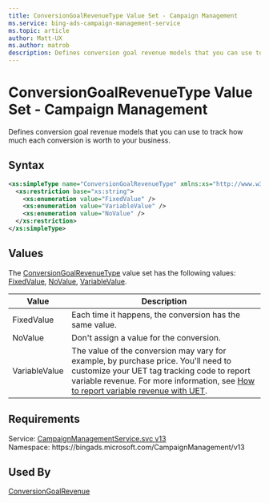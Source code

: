```yaml
---
title: ConversionGoalRevenueType Value Set - Campaign Management
ms.service: bing-ads-campaign-management-service
ms.topic: article
author: Matt-UX
ms.author: matrob
description: Defines conversion goal revenue models that you can use to track how much each conversion is worth to your business.
---
```

# ConversionGoalRevenueType Value Set - Campaign Management
Defines conversion goal revenue models that you can use to track how much each conversion is worth to your business.   

## Syntax
```xml
<xs:simpleType name="ConversionGoalRevenueType" xmlns:xs="http://www.w3.org/2001/XMLSchema">
  <xs:restriction base="xs:string">
    <xs:enumeration value="FixedValue" />
    <xs:enumeration value="VariableValue" />
    <xs:enumeration value="NoValue" />
  </xs:restriction>
</xs:simpleType>
```

## <a name="values"></a>Values

The [ConversionGoalRevenueType](conversiongoalrevenuetype.md) value set has the following values: [FixedValue](#fixedvalue), [NoValue](#novalue), [VariableValue](#variablevalue).

|Value|Description|
|-----------|---------------|
|<a name="fixedvalue"></a>FixedValue|Each time it happens, the conversion has the same value.|
|<a name="novalue"></a>NoValue|Don't assign a value for the conversion.|
|<a name="variablevalue"></a>VariableValue|The value of the conversion may vary for example, by purchase price. You'll need to customize your UET tag tracking code to report variable revenue. For more information, see [How to report variable revenue with UET](https://help.ads.microsoft.com/#apex/3/en/56687/2/en/#ext:none).|

## Requirements
Service: [CampaignManagementService.svc v13](https://campaign.api.bingads.microsoft.com/Api/Advertiser/CampaignManagement/v13/CampaignManagementService.svc)  
Namespace: https\://bingads.microsoft.com/CampaignManagement/v13  

## Used By
[ConversionGoalRevenue](conversiongoalrevenue.md)  

